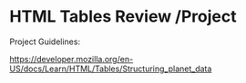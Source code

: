 # HTML Tables Review  /Project

Project Guidelines:

https://developer.mozilla.org/en-US/docs/Learn/HTML/Tables/Structuring_planet_data
